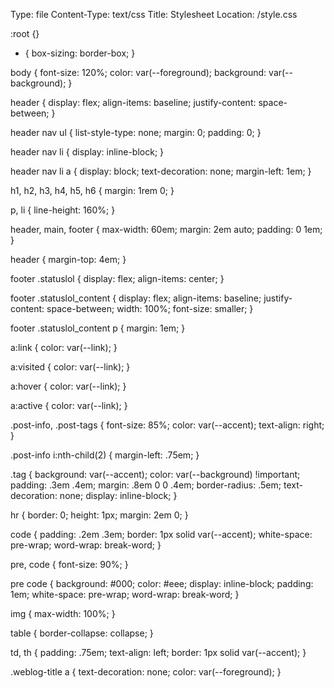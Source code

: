 Type: file
Content-Type: text/css
Title: Stylesheet
Location: /style.css

:root {}

* {
  box-sizing: border-box;
}

body {
  font-size: 120%;
  color: var(--foreground);
  background: var(--background);
}

header {
  display: flex;
  align-items: baseline;
  justify-content: space-between;
}

header nav ul {
  list-style-type: none;
  margin: 0;
  padding: 0;
}

header nav li {
  display: inline-block;
}

header nav li a {
  display: block;
  text-decoration: none;
  margin-left: 1em;
}

h1,
h2,
h3,
h4,
h5,
h6 {
  margin: 1rem 0;
}

p,
li {
  line-height: 160%;
}

header,
main,
footer {
  max-width: 60em;
  margin: 2em auto;
  padding: 0 1em;
}

header {
  margin-top: 4em;
}

footer .statuslol {
  display: flex;
  align-items: center;
}

footer .statuslol_content {
  display: flex;
  align-items: baseline;
  justify-content: space-between;
  width: 100%;
  font-size: smaller;
}

footer .statuslol_content p {
  margin: 1em;
}

a:link {
  color: var(--link);
}

a:visited {
  color: var(--link);
}

a:hover {
  color: var(--link);
}

a:active {
  color: var(--link);
}

.post-info,
.post-tags {
  font-size: 85%;
  color: var(--accent);
  text-align: right;
}

.post-info i:nth-child(2) {
  margin-left: .75em;
}

.tag {
  background: var(--accent);
  color: var(--background) !important;
  padding: .3em .4em;
  margin: .8em 0 0 .4em;
  border-radius: .5em;
  text-decoration: none;
  display: inline-block;
}

hr {
  border: 0;
  height: 1px;
  margin: 2em 0;
}

code {
  padding: .2em .3em;
  border: 1px solid var(--accent);
  white-space: pre-wrap;
  word-wrap: break-word;
}

pre,
code {
  font-size: 90%;
}

pre code {
  background: #000;
  color: #eee;
  display: inline-block;
  padding: 1em;
  white-space: pre-wrap;
  word-wrap: break-word;
}

img {
  max-width: 100%;
}

table {
  border-collapse: collapse;
}

td,
th {
  padding: .75em;
  text-align: left;
  border: 1px solid var(--accent);
}

.weblog-title a {
  text-decoration: none;
  color: var(--foreground);
}